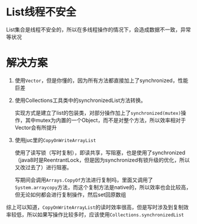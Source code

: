# List线程不安全

List集合是线程不安全的，所以在多线程操作的情况下，会造成数据不一致，异常等状况

# 解决方案
1. 使用`Vector`，但是你懂的，因为所有方法都直接加上了synchronized，性能巨差
2. 使用Collections工具类中的synchronizedList方法转换。
   
   实现方式是建立了list的包装类，对部分操作加上了`synchronized(mutex)`操作，其中mutex为内置的一个Object，而不是对整个方法，所以效率相对于Vector会有所提升
3. 使用juc里的`CopyOnWriteArrayList`
   
   使用了读写锁（写时复制），即读共享，写阻塞，也是使用了synchronized（java8时是ReentrantLock，但是因为synchronized有锁升级的优化，所以又改过去了）进行阻塞。
   
   写期间会调用`Arrays.CopyOf`方法进行复制吗，里面又调用了`System.arraycopy`方法，而这个复制方法是native的，所以效率也会比较高，但无论如何都会进行复制操作，然后set回原数组

综上可以知道，`CopyOnWriteArrayList`的读时效率很高，但是写时涉及到复制效率较低，所以如果写操作比较多时，应该使用`Collections.synchronizedList`